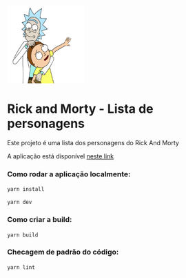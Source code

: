 ![Rick And Morty](./public/apple-touch-icon.png)
# Rick and Morty - Lista de personagens
Este projeto é uma lista dos personagens do Rick And Morty

A aplicação está disponível [neste link](https://projects.rick-and-morty.affinitycode.com.br)

### Como rodar a aplicação localmente:

```
yarn install
```
```
yarn dev
```

### Como criar a build:
```
yarn build
```

### Checagem de padrão do código:
```
yarn lint
```
